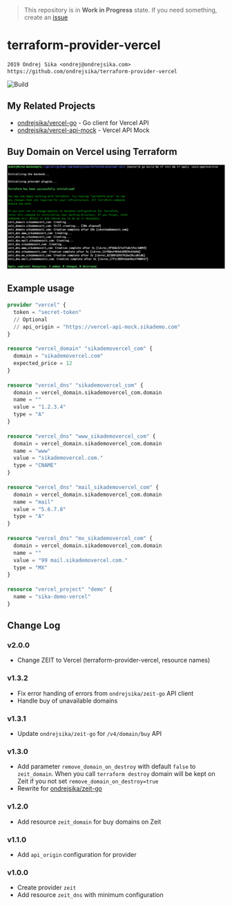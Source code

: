 > This repository is in **Work in Progress** state. If you need something, create an [issue](https://github.com/ondrejsika/terraform-provider-vercel/issues/new)

# terraform-provider-vercel

    2019 Ondrej Sika <ondrej@ondrejsika.com>
    https://github.com/ondrejsika/terraform-provider-vercel

![Build](https://github.com/ondrejsika/terraform-provider-vercel/workflows/Build/badge.svg)

## My Related Projects

- [ondrejsika/vercel-go](https://github.com/ondrejsika/vercel-go) - Go client for Vercel API
- [ondrejsika/vercel-api-mock](https://github.com/ondrejsika/vercel-api-mock) - Vercel API Mock

## Buy Domain on Vercel using Terraform

![Buy Domain on Vercel using Terraform](buy-domain-on-zeit-using-terraform.png)

## Example usage

```terraform
provider "vercel" {
  token = "secret-token"
  // Optional
  // api_origin = "https://vercel-api-mock.sikademo.com"
}

resource "vercel_domain" "sikademovercel_com" {
  domain = "sikademovercel.com"
  expected_price = 12
}

resource "vercel_dns" "sikademovercel_com" {
  domain = vercel_domain.sikademovercel_com.domain
  name = ""
  value = "1.2.3.4"
  type = "A"
}

resource "vercel_dns" "www_sikademovercel_com" {
  domain = vercel_domain.sikademovercel_com.domain
  name = "www"
  value = "sikademovercel.com."
  type = "CNAME"
}

resource "vercel_dns" "mail_sikademovercel_com" {
  domain = vercel_domain.sikademovercel_com.domain
  name = "mail"
  value = "5.6.7.8"
  type = "A"
}

resource "vercel_dns" "mx_sikademovercel_com" {
  domain = vercel_domain.sikademovercel_com.domain
  name = ""
  value = "99 mail.sikademovercel.com."
  type = "MX"
}

resource "vercel_project" "demo" {
  name = "sika-demo-vercel"
}
```

## Change Log

### v2.0.0

- Change ZEIT to Vercel (terraform-provider-vercel, resource names)

### v1.3.2

- Fix error handing of errors from `ondrejsika/zeit-go` API client
- Handle buy of unavailable domains

### v1.3.1

- Update `ondrejsika/zeit-go` for `/v4/domain/buy` API

### v1.3.0

- Add parameter `remove_domain_on_destroy` with default `false` to `zeit_domain`. When you call `terraform destroy` domain will be kept on Zeit if you not set `remove_domain_on_destroy=true`
- Rewrite for [ondrejsika/zeit-go](https://github.com/ondrejsika/zeit-go)

### v1.2.0

- Add resource `zeit_domain` for buy domains on Zeit

### v1.1.0

- Add `api_origin` configuration for provider

### v1.0.0

- Create provider `zeit`
- Add resource `zeit_dns` with minimum configuration
